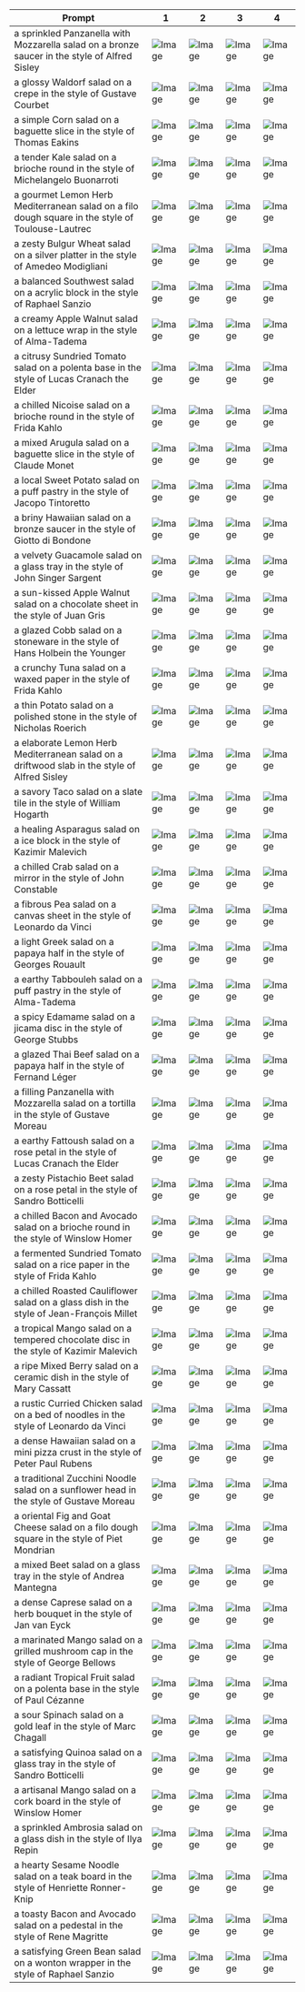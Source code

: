 | Prompt | 1 | 2 | 3 | 4 |
|-|-|-|-|-|
| a sprinkled Panzanella with Mozzarella salad on a bronze saucer in the style of Alfred Sisley | ![Image](https://salad-benchmark-public-assets.s3.us-east-2.amazonaws.com/sdxl/a831f7e4-63bc-4a2e-9ee0-cb3818b96730-0.jpg) | ![Image](https://salad-benchmark-public-assets.s3.us-east-2.amazonaws.com/sdxl/a831f7e4-63bc-4a2e-9ee0-cb3818b96730-1.jpg) | ![Image](https://salad-benchmark-public-assets.s3.us-east-2.amazonaws.com/sdxl/a831f7e4-63bc-4a2e-9ee0-cb3818b96730-2.jpg) | ![Image](https://salad-benchmark-public-assets.s3.us-east-2.amazonaws.com/sdxl/a831f7e4-63bc-4a2e-9ee0-cb3818b96730-3.jpg) |
| a glossy Waldorf salad on a crepe in the style of Gustave Courbet | ![Image](https://salad-benchmark-public-assets.s3.us-east-2.amazonaws.com/sdxl/fe1391db-dd1d-432b-89e3-0b22e33b4454-0.jpg) | ![Image](https://salad-benchmark-public-assets.s3.us-east-2.amazonaws.com/sdxl/fe1391db-dd1d-432b-89e3-0b22e33b4454-1.jpg) | ![Image](https://salad-benchmark-public-assets.s3.us-east-2.amazonaws.com/sdxl/fe1391db-dd1d-432b-89e3-0b22e33b4454-2.jpg) | ![Image](https://salad-benchmark-public-assets.s3.us-east-2.amazonaws.com/sdxl/fe1391db-dd1d-432b-89e3-0b22e33b4454-3.jpg) |
| a simple Corn salad on a baguette slice in the style of Thomas Eakins | ![Image](https://salad-benchmark-public-assets.s3.us-east-2.amazonaws.com/sdxl/ce5711ba-10e3-42b0-9ff7-de71c45ebfaa-0.jpg) | ![Image](https://salad-benchmark-public-assets.s3.us-east-2.amazonaws.com/sdxl/ce5711ba-10e3-42b0-9ff7-de71c45ebfaa-1.jpg) | ![Image](https://salad-benchmark-public-assets.s3.us-east-2.amazonaws.com/sdxl/ce5711ba-10e3-42b0-9ff7-de71c45ebfaa-2.jpg) | ![Image](https://salad-benchmark-public-assets.s3.us-east-2.amazonaws.com/sdxl/ce5711ba-10e3-42b0-9ff7-de71c45ebfaa-3.jpg) |
| a tender Kale salad on a brioche round in the style of Michelangelo Buonarroti | ![Image](https://salad-benchmark-public-assets.s3.us-east-2.amazonaws.com/sdxl/6f4d2f4d-994c-4f6c-a20a-9dcdd75bc828-0.jpg) | ![Image](https://salad-benchmark-public-assets.s3.us-east-2.amazonaws.com/sdxl/6f4d2f4d-994c-4f6c-a20a-9dcdd75bc828-1.jpg) | ![Image](https://salad-benchmark-public-assets.s3.us-east-2.amazonaws.com/sdxl/6f4d2f4d-994c-4f6c-a20a-9dcdd75bc828-2.jpg) | ![Image](https://salad-benchmark-public-assets.s3.us-east-2.amazonaws.com/sdxl/6f4d2f4d-994c-4f6c-a20a-9dcdd75bc828-3.jpg) |
| a gourmet Lemon Herb Mediterranean salad on a filo dough square in the style of Toulouse-Lautrec | ![Image](https://salad-benchmark-public-assets.s3.us-east-2.amazonaws.com/sdxl/81243117-a039-4bc8-86d6-7d36311f249f-0.jpg) | ![Image](https://salad-benchmark-public-assets.s3.us-east-2.amazonaws.com/sdxl/81243117-a039-4bc8-86d6-7d36311f249f-1.jpg) | ![Image](https://salad-benchmark-public-assets.s3.us-east-2.amazonaws.com/sdxl/81243117-a039-4bc8-86d6-7d36311f249f-2.jpg) | ![Image](https://salad-benchmark-public-assets.s3.us-east-2.amazonaws.com/sdxl/81243117-a039-4bc8-86d6-7d36311f249f-3.jpg) |
| a zesty Bulgur Wheat salad on a silver platter in the style of Amedeo Modigliani | ![Image](https://salad-benchmark-public-assets.s3.us-east-2.amazonaws.com/sdxl/e8081644-d8c1-41f9-bd80-280024c12518-0.jpg) | ![Image](https://salad-benchmark-public-assets.s3.us-east-2.amazonaws.com/sdxl/e8081644-d8c1-41f9-bd80-280024c12518-1.jpg) | ![Image](https://salad-benchmark-public-assets.s3.us-east-2.amazonaws.com/sdxl/e8081644-d8c1-41f9-bd80-280024c12518-2.jpg) | ![Image](https://salad-benchmark-public-assets.s3.us-east-2.amazonaws.com/sdxl/e8081644-d8c1-41f9-bd80-280024c12518-3.jpg) |
| a balanced Southwest salad on a acrylic block in the style of Raphael Sanzio | ![Image](https://salad-benchmark-public-assets.s3.us-east-2.amazonaws.com/sdxl/98409fdc-27b7-4f28-b262-d3cfcb430eea-0.jpg) | ![Image](https://salad-benchmark-public-assets.s3.us-east-2.amazonaws.com/sdxl/98409fdc-27b7-4f28-b262-d3cfcb430eea-1.jpg) | ![Image](https://salad-benchmark-public-assets.s3.us-east-2.amazonaws.com/sdxl/98409fdc-27b7-4f28-b262-d3cfcb430eea-2.jpg) | ![Image](https://salad-benchmark-public-assets.s3.us-east-2.amazonaws.com/sdxl/98409fdc-27b7-4f28-b262-d3cfcb430eea-3.jpg) |
| a creamy Apple Walnut salad on a lettuce wrap in the style of Alma-Tadema | ![Image](https://salad-benchmark-public-assets.s3.us-east-2.amazonaws.com/sdxl/575a801e-52d5-4926-bb8f-8ac331538b1d-0.jpg) | ![Image](https://salad-benchmark-public-assets.s3.us-east-2.amazonaws.com/sdxl/575a801e-52d5-4926-bb8f-8ac331538b1d-1.jpg) | ![Image](https://salad-benchmark-public-assets.s3.us-east-2.amazonaws.com/sdxl/575a801e-52d5-4926-bb8f-8ac331538b1d-2.jpg) | ![Image](https://salad-benchmark-public-assets.s3.us-east-2.amazonaws.com/sdxl/575a801e-52d5-4926-bb8f-8ac331538b1d-3.jpg) |
| a citrusy Sundried Tomato salad on a polenta base in the style of Lucas Cranach the Elder | ![Image](https://salad-benchmark-public-assets.s3.us-east-2.amazonaws.com/sdxl/3e33fad6-6d1d-4c06-9c75-6b0e2d4a76c7-0.jpg) | ![Image](https://salad-benchmark-public-assets.s3.us-east-2.amazonaws.com/sdxl/3e33fad6-6d1d-4c06-9c75-6b0e2d4a76c7-1.jpg) | ![Image](https://salad-benchmark-public-assets.s3.us-east-2.amazonaws.com/sdxl/3e33fad6-6d1d-4c06-9c75-6b0e2d4a76c7-2.jpg) | ![Image](https://salad-benchmark-public-assets.s3.us-east-2.amazonaws.com/sdxl/3e33fad6-6d1d-4c06-9c75-6b0e2d4a76c7-3.jpg) |
| a chilled Nicoise salad on a brioche round in the style of Frida Kahlo | ![Image](https://salad-benchmark-public-assets.s3.us-east-2.amazonaws.com/sdxl/00702f28-7312-44bd-847c-ca0a2ae440cf-0.jpg) | ![Image](https://salad-benchmark-public-assets.s3.us-east-2.amazonaws.com/sdxl/00702f28-7312-44bd-847c-ca0a2ae440cf-1.jpg) | ![Image](https://salad-benchmark-public-assets.s3.us-east-2.amazonaws.com/sdxl/00702f28-7312-44bd-847c-ca0a2ae440cf-2.jpg) | ![Image](https://salad-benchmark-public-assets.s3.us-east-2.amazonaws.com/sdxl/00702f28-7312-44bd-847c-ca0a2ae440cf-3.jpg) |
| a mixed Arugula salad on a baguette slice in the style of Claude Monet | ![Image](https://salad-benchmark-public-assets.s3.us-east-2.amazonaws.com/sdxl/dc2ab7ca-5b65-4b44-8836-51d9a3eaf5c2-0.jpg) | ![Image](https://salad-benchmark-public-assets.s3.us-east-2.amazonaws.com/sdxl/dc2ab7ca-5b65-4b44-8836-51d9a3eaf5c2-1.jpg) | ![Image](https://salad-benchmark-public-assets.s3.us-east-2.amazonaws.com/sdxl/dc2ab7ca-5b65-4b44-8836-51d9a3eaf5c2-2.jpg) | ![Image](https://salad-benchmark-public-assets.s3.us-east-2.amazonaws.com/sdxl/dc2ab7ca-5b65-4b44-8836-51d9a3eaf5c2-3.jpg) |
| a local Sweet Potato salad on a puff pastry in the style of Jacopo Tintoretto | ![Image](https://salad-benchmark-public-assets.s3.us-east-2.amazonaws.com/sdxl/d34f5de2-3af7-4f4f-aa6a-6aff93cd4f5b-0.jpg) | ![Image](https://salad-benchmark-public-assets.s3.us-east-2.amazonaws.com/sdxl/d34f5de2-3af7-4f4f-aa6a-6aff93cd4f5b-1.jpg) | ![Image](https://salad-benchmark-public-assets.s3.us-east-2.amazonaws.com/sdxl/d34f5de2-3af7-4f4f-aa6a-6aff93cd4f5b-2.jpg) | ![Image](https://salad-benchmark-public-assets.s3.us-east-2.amazonaws.com/sdxl/d34f5de2-3af7-4f4f-aa6a-6aff93cd4f5b-3.jpg) |
| a briny Hawaiian salad on a bronze saucer in the style of Giotto di Bondone | ![Image](https://salad-benchmark-public-assets.s3.us-east-2.amazonaws.com/sdxl/173efaac-b107-4e75-876e-6349979d77f4-0.jpg) | ![Image](https://salad-benchmark-public-assets.s3.us-east-2.amazonaws.com/sdxl/173efaac-b107-4e75-876e-6349979d77f4-1.jpg) | ![Image](https://salad-benchmark-public-assets.s3.us-east-2.amazonaws.com/sdxl/173efaac-b107-4e75-876e-6349979d77f4-2.jpg) | ![Image](https://salad-benchmark-public-assets.s3.us-east-2.amazonaws.com/sdxl/173efaac-b107-4e75-876e-6349979d77f4-3.jpg) |
| a velvety Guacamole salad on a glass tray in the style of John Singer Sargent | ![Image](https://salad-benchmark-public-assets.s3.us-east-2.amazonaws.com/sdxl/0e60a2d6-94c2-4ac2-8935-1ebdaa67c1bb-0.jpg) | ![Image](https://salad-benchmark-public-assets.s3.us-east-2.amazonaws.com/sdxl/0e60a2d6-94c2-4ac2-8935-1ebdaa67c1bb-1.jpg) | ![Image](https://salad-benchmark-public-assets.s3.us-east-2.amazonaws.com/sdxl/0e60a2d6-94c2-4ac2-8935-1ebdaa67c1bb-2.jpg) | ![Image](https://salad-benchmark-public-assets.s3.us-east-2.amazonaws.com/sdxl/0e60a2d6-94c2-4ac2-8935-1ebdaa67c1bb-3.jpg) |
| a sun-kissed Apple Walnut salad on a chocolate sheet in the style of Juan Gris | ![Image](https://salad-benchmark-public-assets.s3.us-east-2.amazonaws.com/sdxl/d81e2e37-496b-46de-aa62-8636be6df7f9-0.jpg) | ![Image](https://salad-benchmark-public-assets.s3.us-east-2.amazonaws.com/sdxl/d81e2e37-496b-46de-aa62-8636be6df7f9-1.jpg) | ![Image](https://salad-benchmark-public-assets.s3.us-east-2.amazonaws.com/sdxl/d81e2e37-496b-46de-aa62-8636be6df7f9-2.jpg) | ![Image](https://salad-benchmark-public-assets.s3.us-east-2.amazonaws.com/sdxl/d81e2e37-496b-46de-aa62-8636be6df7f9-3.jpg) |
| a glazed Cobb salad on a stoneware in the style of Hans Holbein the Younger | ![Image](https://salad-benchmark-public-assets.s3.us-east-2.amazonaws.com/sdxl/cd052b34-7dcf-4c30-943c-bc614f283728-0.jpg) | ![Image](https://salad-benchmark-public-assets.s3.us-east-2.amazonaws.com/sdxl/cd052b34-7dcf-4c30-943c-bc614f283728-1.jpg) | ![Image](https://salad-benchmark-public-assets.s3.us-east-2.amazonaws.com/sdxl/cd052b34-7dcf-4c30-943c-bc614f283728-2.jpg) | ![Image](https://salad-benchmark-public-assets.s3.us-east-2.amazonaws.com/sdxl/cd052b34-7dcf-4c30-943c-bc614f283728-3.jpg) |
| a crunchy Tuna salad on a waxed paper in the style of Frida Kahlo | ![Image](https://salad-benchmark-public-assets.s3.us-east-2.amazonaws.com/sdxl/3e4b10bd-acff-44ed-b583-bc13e0817d83-0.jpg) | ![Image](https://salad-benchmark-public-assets.s3.us-east-2.amazonaws.com/sdxl/3e4b10bd-acff-44ed-b583-bc13e0817d83-1.jpg) | ![Image](https://salad-benchmark-public-assets.s3.us-east-2.amazonaws.com/sdxl/3e4b10bd-acff-44ed-b583-bc13e0817d83-2.jpg) | ![Image](https://salad-benchmark-public-assets.s3.us-east-2.amazonaws.com/sdxl/3e4b10bd-acff-44ed-b583-bc13e0817d83-3.jpg) |
| a thin Potato salad on a polished stone in the style of Nicholas Roerich | ![Image](https://salad-benchmark-public-assets.s3.us-east-2.amazonaws.com/sdxl/96f2f95e-93d4-4474-b623-c01fa897709c-0.jpg) | ![Image](https://salad-benchmark-public-assets.s3.us-east-2.amazonaws.com/sdxl/96f2f95e-93d4-4474-b623-c01fa897709c-1.jpg) | ![Image](https://salad-benchmark-public-assets.s3.us-east-2.amazonaws.com/sdxl/96f2f95e-93d4-4474-b623-c01fa897709c-2.jpg) | ![Image](https://salad-benchmark-public-assets.s3.us-east-2.amazonaws.com/sdxl/96f2f95e-93d4-4474-b623-c01fa897709c-3.jpg) |
| a elaborate Lemon Herb Mediterranean salad on a driftwood slab in the style of Alfred Sisley | ![Image](https://salad-benchmark-public-assets.s3.us-east-2.amazonaws.com/sdxl/f696b840-65dc-4284-933a-c5748281acd6-0.jpg) | ![Image](https://salad-benchmark-public-assets.s3.us-east-2.amazonaws.com/sdxl/f696b840-65dc-4284-933a-c5748281acd6-1.jpg) | ![Image](https://salad-benchmark-public-assets.s3.us-east-2.amazonaws.com/sdxl/f696b840-65dc-4284-933a-c5748281acd6-2.jpg) | ![Image](https://salad-benchmark-public-assets.s3.us-east-2.amazonaws.com/sdxl/f696b840-65dc-4284-933a-c5748281acd6-3.jpg) |
| a savory Taco salad on a slate tile in the style of William Hogarth | ![Image](https://salad-benchmark-public-assets.s3.us-east-2.amazonaws.com/sdxl/e6154ca1-2aa8-4acd-bea1-1cc7d42f1036-0.jpg) | ![Image](https://salad-benchmark-public-assets.s3.us-east-2.amazonaws.com/sdxl/e6154ca1-2aa8-4acd-bea1-1cc7d42f1036-1.jpg) | ![Image](https://salad-benchmark-public-assets.s3.us-east-2.amazonaws.com/sdxl/e6154ca1-2aa8-4acd-bea1-1cc7d42f1036-2.jpg) | ![Image](https://salad-benchmark-public-assets.s3.us-east-2.amazonaws.com/sdxl/e6154ca1-2aa8-4acd-bea1-1cc7d42f1036-3.jpg) |
| a healing Asparagus salad on a ice block in the style of Kazimir Malevich | ![Image](https://salad-benchmark-public-assets.s3.us-east-2.amazonaws.com/sdxl/c40598ad-8295-4f87-a661-96fd31e318b9-0.jpg) | ![Image](https://salad-benchmark-public-assets.s3.us-east-2.amazonaws.com/sdxl/c40598ad-8295-4f87-a661-96fd31e318b9-1.jpg) | ![Image](https://salad-benchmark-public-assets.s3.us-east-2.amazonaws.com/sdxl/c40598ad-8295-4f87-a661-96fd31e318b9-2.jpg) | ![Image](https://salad-benchmark-public-assets.s3.us-east-2.amazonaws.com/sdxl/c40598ad-8295-4f87-a661-96fd31e318b9-3.jpg) |
| a chilled Crab salad on a mirror in the style of John Constable | ![Image](https://salad-benchmark-public-assets.s3.us-east-2.amazonaws.com/sdxl/44024a30-ae6d-49b9-aa87-0dba3f87a1c1-0.jpg) | ![Image](https://salad-benchmark-public-assets.s3.us-east-2.amazonaws.com/sdxl/44024a30-ae6d-49b9-aa87-0dba3f87a1c1-1.jpg) | ![Image](https://salad-benchmark-public-assets.s3.us-east-2.amazonaws.com/sdxl/44024a30-ae6d-49b9-aa87-0dba3f87a1c1-2.jpg) | ![Image](https://salad-benchmark-public-assets.s3.us-east-2.amazonaws.com/sdxl/44024a30-ae6d-49b9-aa87-0dba3f87a1c1-3.jpg) |
| a fibrous Pea salad on a canvas sheet in the style of Leonardo da Vinci | ![Image](https://salad-benchmark-public-assets.s3.us-east-2.amazonaws.com/sdxl/a18646a9-2126-4aa4-afe5-d56ee1fed371-0.jpg) | ![Image](https://salad-benchmark-public-assets.s3.us-east-2.amazonaws.com/sdxl/a18646a9-2126-4aa4-afe5-d56ee1fed371-1.jpg) | ![Image](https://salad-benchmark-public-assets.s3.us-east-2.amazonaws.com/sdxl/a18646a9-2126-4aa4-afe5-d56ee1fed371-2.jpg) | ![Image](https://salad-benchmark-public-assets.s3.us-east-2.amazonaws.com/sdxl/a18646a9-2126-4aa4-afe5-d56ee1fed371-3.jpg) |
| a light Greek salad on a papaya half in the style of Georges Rouault | ![Image](https://salad-benchmark-public-assets.s3.us-east-2.amazonaws.com/sdxl/bf037978-79f6-4cee-9077-16ef31048122-0.jpg) | ![Image](https://salad-benchmark-public-assets.s3.us-east-2.amazonaws.com/sdxl/bf037978-79f6-4cee-9077-16ef31048122-1.jpg) | ![Image](https://salad-benchmark-public-assets.s3.us-east-2.amazonaws.com/sdxl/bf037978-79f6-4cee-9077-16ef31048122-2.jpg) | ![Image](https://salad-benchmark-public-assets.s3.us-east-2.amazonaws.com/sdxl/bf037978-79f6-4cee-9077-16ef31048122-3.jpg) |
| a earthy Tabbouleh salad on a puff pastry in the style of Alma-Tadema | ![Image](https://salad-benchmark-public-assets.s3.us-east-2.amazonaws.com/sdxl/ccc4fd6b-61c1-4aee-8ccc-8c535f1835c8-0.jpg) | ![Image](https://salad-benchmark-public-assets.s3.us-east-2.amazonaws.com/sdxl/ccc4fd6b-61c1-4aee-8ccc-8c535f1835c8-1.jpg) | ![Image](https://salad-benchmark-public-assets.s3.us-east-2.amazonaws.com/sdxl/ccc4fd6b-61c1-4aee-8ccc-8c535f1835c8-2.jpg) | ![Image](https://salad-benchmark-public-assets.s3.us-east-2.amazonaws.com/sdxl/ccc4fd6b-61c1-4aee-8ccc-8c535f1835c8-3.jpg) |
| a spicy Edamame salad on a jicama disc in the style of George Stubbs | ![Image](https://salad-benchmark-public-assets.s3.us-east-2.amazonaws.com/sdxl/6d5372b6-ee3f-48b9-9fb0-1fcfdf7c4c82-0.jpg) | ![Image](https://salad-benchmark-public-assets.s3.us-east-2.amazonaws.com/sdxl/6d5372b6-ee3f-48b9-9fb0-1fcfdf7c4c82-1.jpg) | ![Image](https://salad-benchmark-public-assets.s3.us-east-2.amazonaws.com/sdxl/6d5372b6-ee3f-48b9-9fb0-1fcfdf7c4c82-2.jpg) | ![Image](https://salad-benchmark-public-assets.s3.us-east-2.amazonaws.com/sdxl/6d5372b6-ee3f-48b9-9fb0-1fcfdf7c4c82-3.jpg) |
| a glazed Thai Beef salad on a papaya half in the style of Fernand Léger | ![Image](https://salad-benchmark-public-assets.s3.us-east-2.amazonaws.com/sdxl/967cde79-11d3-4111-bbf3-3d7d1093aa29-0.jpg) | ![Image](https://salad-benchmark-public-assets.s3.us-east-2.amazonaws.com/sdxl/967cde79-11d3-4111-bbf3-3d7d1093aa29-1.jpg) | ![Image](https://salad-benchmark-public-assets.s3.us-east-2.amazonaws.com/sdxl/967cde79-11d3-4111-bbf3-3d7d1093aa29-2.jpg) | ![Image](https://salad-benchmark-public-assets.s3.us-east-2.amazonaws.com/sdxl/967cde79-11d3-4111-bbf3-3d7d1093aa29-3.jpg) |
| a filling Panzanella with Mozzarella salad on a tortilla in the style of Gustave Moreau | ![Image](https://salad-benchmark-public-assets.s3.us-east-2.amazonaws.com/sdxl/a4745163-6ff1-4459-8bb2-19d9f8ed8d97-0.jpg) | ![Image](https://salad-benchmark-public-assets.s3.us-east-2.amazonaws.com/sdxl/a4745163-6ff1-4459-8bb2-19d9f8ed8d97-1.jpg) | ![Image](https://salad-benchmark-public-assets.s3.us-east-2.amazonaws.com/sdxl/a4745163-6ff1-4459-8bb2-19d9f8ed8d97-2.jpg) | ![Image](https://salad-benchmark-public-assets.s3.us-east-2.amazonaws.com/sdxl/a4745163-6ff1-4459-8bb2-19d9f8ed8d97-3.jpg) |
| a earthy Fattoush salad on a rose petal in the style of Lucas Cranach the Elder | ![Image](https://salad-benchmark-public-assets.s3.us-east-2.amazonaws.com/sdxl/fb7d690b-05bc-475c-aaf7-ee66acfb6159-0.jpg) | ![Image](https://salad-benchmark-public-assets.s3.us-east-2.amazonaws.com/sdxl/fb7d690b-05bc-475c-aaf7-ee66acfb6159-1.jpg) | ![Image](https://salad-benchmark-public-assets.s3.us-east-2.amazonaws.com/sdxl/fb7d690b-05bc-475c-aaf7-ee66acfb6159-2.jpg) | ![Image](https://salad-benchmark-public-assets.s3.us-east-2.amazonaws.com/sdxl/fb7d690b-05bc-475c-aaf7-ee66acfb6159-3.jpg) |
| a zesty Pistachio Beet salad on a rose petal in the style of Sandro Botticelli | ![Image](https://salad-benchmark-public-assets.s3.us-east-2.amazonaws.com/sdxl/6b99f2d0-b435-4aee-841c-0ab9199d1de3-0.jpg) | ![Image](https://salad-benchmark-public-assets.s3.us-east-2.amazonaws.com/sdxl/6b99f2d0-b435-4aee-841c-0ab9199d1de3-1.jpg) | ![Image](https://salad-benchmark-public-assets.s3.us-east-2.amazonaws.com/sdxl/6b99f2d0-b435-4aee-841c-0ab9199d1de3-2.jpg) | ![Image](https://salad-benchmark-public-assets.s3.us-east-2.amazonaws.com/sdxl/6b99f2d0-b435-4aee-841c-0ab9199d1de3-3.jpg) |
| a chilled Bacon and Avocado salad on a brioche round in the style of Winslow Homer | ![Image](https://salad-benchmark-public-assets.s3.us-east-2.amazonaws.com/sdxl/aaac408f-4db5-494b-aa43-f9b433457242-0.jpg) | ![Image](https://salad-benchmark-public-assets.s3.us-east-2.amazonaws.com/sdxl/aaac408f-4db5-494b-aa43-f9b433457242-1.jpg) | ![Image](https://salad-benchmark-public-assets.s3.us-east-2.amazonaws.com/sdxl/aaac408f-4db5-494b-aa43-f9b433457242-2.jpg) | ![Image](https://salad-benchmark-public-assets.s3.us-east-2.amazonaws.com/sdxl/aaac408f-4db5-494b-aa43-f9b433457242-3.jpg) |
| a fermented Sundried Tomato salad on a rice paper in the style of Frida Kahlo | ![Image](https://salad-benchmark-public-assets.s3.us-east-2.amazonaws.com/sdxl/83911a8b-bf06-4e55-8802-c66539088a88-0.jpg) | ![Image](https://salad-benchmark-public-assets.s3.us-east-2.amazonaws.com/sdxl/83911a8b-bf06-4e55-8802-c66539088a88-1.jpg) | ![Image](https://salad-benchmark-public-assets.s3.us-east-2.amazonaws.com/sdxl/83911a8b-bf06-4e55-8802-c66539088a88-2.jpg) | ![Image](https://salad-benchmark-public-assets.s3.us-east-2.amazonaws.com/sdxl/83911a8b-bf06-4e55-8802-c66539088a88-3.jpg) |
| a chilled Roasted Cauliflower salad on a glass dish in the style of Jean-François Millet | ![Image](https://salad-benchmark-public-assets.s3.us-east-2.amazonaws.com/sdxl/cd3a4c85-cb4f-486b-8006-da0dac0da27c-0.jpg) | ![Image](https://salad-benchmark-public-assets.s3.us-east-2.amazonaws.com/sdxl/cd3a4c85-cb4f-486b-8006-da0dac0da27c-1.jpg) | ![Image](https://salad-benchmark-public-assets.s3.us-east-2.amazonaws.com/sdxl/cd3a4c85-cb4f-486b-8006-da0dac0da27c-2.jpg) | ![Image](https://salad-benchmark-public-assets.s3.us-east-2.amazonaws.com/sdxl/cd3a4c85-cb4f-486b-8006-da0dac0da27c-3.jpg) |
| a tropical Mango salad on a tempered chocolate disc in the style of Kazimir Malevich | ![Image](https://salad-benchmark-public-assets.s3.us-east-2.amazonaws.com/sdxl/aba17e6f-9bee-418d-b79e-49e8778476ff-0.jpg) | ![Image](https://salad-benchmark-public-assets.s3.us-east-2.amazonaws.com/sdxl/aba17e6f-9bee-418d-b79e-49e8778476ff-1.jpg) | ![Image](https://salad-benchmark-public-assets.s3.us-east-2.amazonaws.com/sdxl/aba17e6f-9bee-418d-b79e-49e8778476ff-2.jpg) | ![Image](https://salad-benchmark-public-assets.s3.us-east-2.amazonaws.com/sdxl/aba17e6f-9bee-418d-b79e-49e8778476ff-3.jpg) |
| a ripe Mixed Berry salad on a ceramic dish in the style of Mary Cassatt | ![Image](https://salad-benchmark-public-assets.s3.us-east-2.amazonaws.com/sdxl/7c4fa759-00fe-45d1-a41a-74de93036a74-0.jpg) | ![Image](https://salad-benchmark-public-assets.s3.us-east-2.amazonaws.com/sdxl/7c4fa759-00fe-45d1-a41a-74de93036a74-1.jpg) | ![Image](https://salad-benchmark-public-assets.s3.us-east-2.amazonaws.com/sdxl/7c4fa759-00fe-45d1-a41a-74de93036a74-2.jpg) | ![Image](https://salad-benchmark-public-assets.s3.us-east-2.amazonaws.com/sdxl/7c4fa759-00fe-45d1-a41a-74de93036a74-3.jpg) |
| a rustic Curried Chicken salad on a bed of noodles in the style of Leonardo da Vinci | ![Image](https://salad-benchmark-public-assets.s3.us-east-2.amazonaws.com/sdxl/b68c7d09-ca37-45b7-8b55-49dcfba65da0-0.jpg) | ![Image](https://salad-benchmark-public-assets.s3.us-east-2.amazonaws.com/sdxl/b68c7d09-ca37-45b7-8b55-49dcfba65da0-1.jpg) | ![Image](https://salad-benchmark-public-assets.s3.us-east-2.amazonaws.com/sdxl/b68c7d09-ca37-45b7-8b55-49dcfba65da0-2.jpg) | ![Image](https://salad-benchmark-public-assets.s3.us-east-2.amazonaws.com/sdxl/b68c7d09-ca37-45b7-8b55-49dcfba65da0-3.jpg) |
| a dense Hawaiian salad on a mini pizza crust in the style of Peter Paul Rubens | ![Image](https://salad-benchmark-public-assets.s3.us-east-2.amazonaws.com/sdxl/c11ae8a8-a7fa-46fa-89f1-3641060c9a39-0.jpg) | ![Image](https://salad-benchmark-public-assets.s3.us-east-2.amazonaws.com/sdxl/c11ae8a8-a7fa-46fa-89f1-3641060c9a39-1.jpg) | ![Image](https://salad-benchmark-public-assets.s3.us-east-2.amazonaws.com/sdxl/c11ae8a8-a7fa-46fa-89f1-3641060c9a39-2.jpg) | ![Image](https://salad-benchmark-public-assets.s3.us-east-2.amazonaws.com/sdxl/c11ae8a8-a7fa-46fa-89f1-3641060c9a39-3.jpg) |
| a traditional Zucchini Noodle salad on a sunflower head in the style of Gustave Moreau | ![Image](https://salad-benchmark-public-assets.s3.us-east-2.amazonaws.com/sdxl/bfd31746-c818-4e34-9d4f-4cef9565bcb1-0.jpg) | ![Image](https://salad-benchmark-public-assets.s3.us-east-2.amazonaws.com/sdxl/bfd31746-c818-4e34-9d4f-4cef9565bcb1-1.jpg) | ![Image](https://salad-benchmark-public-assets.s3.us-east-2.amazonaws.com/sdxl/bfd31746-c818-4e34-9d4f-4cef9565bcb1-2.jpg) | ![Image](https://salad-benchmark-public-assets.s3.us-east-2.amazonaws.com/sdxl/bfd31746-c818-4e34-9d4f-4cef9565bcb1-3.jpg) |
| a oriental Fig and Goat Cheese salad on a filo dough square in the style of Piet Mondrian | ![Image](https://salad-benchmark-public-assets.s3.us-east-2.amazonaws.com/sdxl/78b1182f-7a49-4627-a898-d23e7ac92483-0.jpg) | ![Image](https://salad-benchmark-public-assets.s3.us-east-2.amazonaws.com/sdxl/78b1182f-7a49-4627-a898-d23e7ac92483-1.jpg) | ![Image](https://salad-benchmark-public-assets.s3.us-east-2.amazonaws.com/sdxl/78b1182f-7a49-4627-a898-d23e7ac92483-2.jpg) | ![Image](https://salad-benchmark-public-assets.s3.us-east-2.amazonaws.com/sdxl/78b1182f-7a49-4627-a898-d23e7ac92483-3.jpg) |
| a mixed Beet salad on a glass tray in the style of Andrea Mantegna | ![Image](https://salad-benchmark-public-assets.s3.us-east-2.amazonaws.com/sdxl/077c347d-6ae8-4a5f-8217-e6f4460a4b52-0.jpg) | ![Image](https://salad-benchmark-public-assets.s3.us-east-2.amazonaws.com/sdxl/077c347d-6ae8-4a5f-8217-e6f4460a4b52-1.jpg) | ![Image](https://salad-benchmark-public-assets.s3.us-east-2.amazonaws.com/sdxl/077c347d-6ae8-4a5f-8217-e6f4460a4b52-2.jpg) | ![Image](https://salad-benchmark-public-assets.s3.us-east-2.amazonaws.com/sdxl/077c347d-6ae8-4a5f-8217-e6f4460a4b52-3.jpg) |
| a dense Caprese salad on a herb bouquet in the style of Jan van Eyck | ![Image](https://salad-benchmark-public-assets.s3.us-east-2.amazonaws.com/sdxl/ab613d3b-a487-444c-973a-25bf445c1f1e-0.jpg) | ![Image](https://salad-benchmark-public-assets.s3.us-east-2.amazonaws.com/sdxl/ab613d3b-a487-444c-973a-25bf445c1f1e-1.jpg) | ![Image](https://salad-benchmark-public-assets.s3.us-east-2.amazonaws.com/sdxl/ab613d3b-a487-444c-973a-25bf445c1f1e-2.jpg) | ![Image](https://salad-benchmark-public-assets.s3.us-east-2.amazonaws.com/sdxl/ab613d3b-a487-444c-973a-25bf445c1f1e-3.jpg) |
| a marinated Mango salad on a grilled mushroom cap in the style of George Bellows | ![Image](https://salad-benchmark-public-assets.s3.us-east-2.amazonaws.com/sdxl/f45cb384-65e8-44c6-950d-a38f6ff00744-0.jpg) | ![Image](https://salad-benchmark-public-assets.s3.us-east-2.amazonaws.com/sdxl/f45cb384-65e8-44c6-950d-a38f6ff00744-1.jpg) | ![Image](https://salad-benchmark-public-assets.s3.us-east-2.amazonaws.com/sdxl/f45cb384-65e8-44c6-950d-a38f6ff00744-2.jpg) | ![Image](https://salad-benchmark-public-assets.s3.us-east-2.amazonaws.com/sdxl/f45cb384-65e8-44c6-950d-a38f6ff00744-3.jpg) |
| a radiant Tropical Fruit salad on a polenta base in the style of Paul Cézanne | ![Image](https://salad-benchmark-public-assets.s3.us-east-2.amazonaws.com/sdxl/e4b66f60-0635-47b0-89ae-5f84bc39bbb8-0.jpg) | ![Image](https://salad-benchmark-public-assets.s3.us-east-2.amazonaws.com/sdxl/e4b66f60-0635-47b0-89ae-5f84bc39bbb8-1.jpg) | ![Image](https://salad-benchmark-public-assets.s3.us-east-2.amazonaws.com/sdxl/e4b66f60-0635-47b0-89ae-5f84bc39bbb8-2.jpg) | ![Image](https://salad-benchmark-public-assets.s3.us-east-2.amazonaws.com/sdxl/e4b66f60-0635-47b0-89ae-5f84bc39bbb8-3.jpg) |
| a sour Spinach salad on a gold leaf in the style of Marc Chagall | ![Image](https://salad-benchmark-public-assets.s3.us-east-2.amazonaws.com/sdxl/0b389596-a3f2-46a3-acf1-dbb252079d32-0.jpg) | ![Image](https://salad-benchmark-public-assets.s3.us-east-2.amazonaws.com/sdxl/0b389596-a3f2-46a3-acf1-dbb252079d32-1.jpg) | ![Image](https://salad-benchmark-public-assets.s3.us-east-2.amazonaws.com/sdxl/0b389596-a3f2-46a3-acf1-dbb252079d32-2.jpg) | ![Image](https://salad-benchmark-public-assets.s3.us-east-2.amazonaws.com/sdxl/0b389596-a3f2-46a3-acf1-dbb252079d32-3.jpg) |
| a satisfying Quinoa salad on a glass tray in the style of Sandro Botticelli | ![Image](https://salad-benchmark-public-assets.s3.us-east-2.amazonaws.com/sdxl/bb89bfda-2728-43f0-b892-88ca583a4484-0.jpg) | ![Image](https://salad-benchmark-public-assets.s3.us-east-2.amazonaws.com/sdxl/bb89bfda-2728-43f0-b892-88ca583a4484-1.jpg) | ![Image](https://salad-benchmark-public-assets.s3.us-east-2.amazonaws.com/sdxl/bb89bfda-2728-43f0-b892-88ca583a4484-2.jpg) | ![Image](https://salad-benchmark-public-assets.s3.us-east-2.amazonaws.com/sdxl/bb89bfda-2728-43f0-b892-88ca583a4484-3.jpg) |
| a artisanal Mango salad on a cork board in the style of Winslow Homer | ![Image](https://salad-benchmark-public-assets.s3.us-east-2.amazonaws.com/sdxl/9cd06a4c-c0b0-43d3-8768-80ef3bec49b8-0.jpg) | ![Image](https://salad-benchmark-public-assets.s3.us-east-2.amazonaws.com/sdxl/9cd06a4c-c0b0-43d3-8768-80ef3bec49b8-1.jpg) | ![Image](https://salad-benchmark-public-assets.s3.us-east-2.amazonaws.com/sdxl/9cd06a4c-c0b0-43d3-8768-80ef3bec49b8-2.jpg) | ![Image](https://salad-benchmark-public-assets.s3.us-east-2.amazonaws.com/sdxl/9cd06a4c-c0b0-43d3-8768-80ef3bec49b8-3.jpg) |
| a sprinkled Ambrosia salad on a glass dish in the style of Ilya Repin | ![Image](https://salad-benchmark-public-assets.s3.us-east-2.amazonaws.com/sdxl/1c8d754b-405f-4672-88a3-bba5ef1a6560-0.jpg) | ![Image](https://salad-benchmark-public-assets.s3.us-east-2.amazonaws.com/sdxl/1c8d754b-405f-4672-88a3-bba5ef1a6560-1.jpg) | ![Image](https://salad-benchmark-public-assets.s3.us-east-2.amazonaws.com/sdxl/1c8d754b-405f-4672-88a3-bba5ef1a6560-2.jpg) | ![Image](https://salad-benchmark-public-assets.s3.us-east-2.amazonaws.com/sdxl/1c8d754b-405f-4672-88a3-bba5ef1a6560-3.jpg) |
| a hearty Sesame Noodle salad on a teak board in the style of Henriette Ronner-Knip | ![Image](https://salad-benchmark-public-assets.s3.us-east-2.amazonaws.com/sdxl/27f0dcd3-35db-4b21-98e0-c9bbfe7005c7-0.jpg) | ![Image](https://salad-benchmark-public-assets.s3.us-east-2.amazonaws.com/sdxl/27f0dcd3-35db-4b21-98e0-c9bbfe7005c7-1.jpg) | ![Image](https://salad-benchmark-public-assets.s3.us-east-2.amazonaws.com/sdxl/27f0dcd3-35db-4b21-98e0-c9bbfe7005c7-2.jpg) | ![Image](https://salad-benchmark-public-assets.s3.us-east-2.amazonaws.com/sdxl/27f0dcd3-35db-4b21-98e0-c9bbfe7005c7-3.jpg) |
| a toasty Bacon and Avocado salad on a pedestal in the style of Rene Magritte | ![Image](https://salad-benchmark-public-assets.s3.us-east-2.amazonaws.com/sdxl/d29217bc-6ae4-4c37-8cab-02c71f1625b7-0.jpg) | ![Image](https://salad-benchmark-public-assets.s3.us-east-2.amazonaws.com/sdxl/d29217bc-6ae4-4c37-8cab-02c71f1625b7-1.jpg) | ![Image](https://salad-benchmark-public-assets.s3.us-east-2.amazonaws.com/sdxl/d29217bc-6ae4-4c37-8cab-02c71f1625b7-2.jpg) | ![Image](https://salad-benchmark-public-assets.s3.us-east-2.amazonaws.com/sdxl/d29217bc-6ae4-4c37-8cab-02c71f1625b7-3.jpg) |
| a satisfying Green Bean salad on a wonton wrapper in the style of Raphael Sanzio | ![Image](https://salad-benchmark-public-assets.s3.us-east-2.amazonaws.com/sdxl/60482af9-c4d1-41db-aec9-78ac4a3aa709-0.jpg) | ![Image](https://salad-benchmark-public-assets.s3.us-east-2.amazonaws.com/sdxl/60482af9-c4d1-41db-aec9-78ac4a3aa709-1.jpg) | ![Image](https://salad-benchmark-public-assets.s3.us-east-2.amazonaws.com/sdxl/60482af9-c4d1-41db-aec9-78ac4a3aa709-2.jpg) | ![Image](https://salad-benchmark-public-assets.s3.us-east-2.amazonaws.com/sdxl/60482af9-c4d1-41db-aec9-78ac4a3aa709-3.jpg) |
